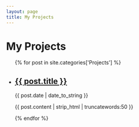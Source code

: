 ```yaml
---
layout: page
title: My Projects
---
```


# My Projects

<ul>
    {% for post in site.categories['Projects'] %}
          <li>
              <h2><a href="{{ post.url | prepend: site.baseurl | replace: '//', '/' }}">{{ post.title }}</a></h2>
              <time datetime="{{ post.date | date_to_xmlschema }}">{{ post.date | date_to_string }}</time>
              <p>{{ post.content | strip_html | truncatewords:50 }}</p>
          </li>
    {% endfor %}
</ul>
